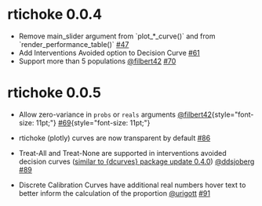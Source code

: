 # rtichoke 0.0.4

-   Remove main_slider argument from \`plot\_\*\_curve()\` and from \`render_performance_table()\` [#47](https://github.com/uriahf/rtichoke/issues/47)
-   Add Interventions Avoided option to Decision Curve [#61](https://github.com/uriahf/rtichoke/issues/61)
-   Support more than 5 populations [\@filbert42](https://github.com/filbert42) [#70](https://github.com/uriahf/rtichoke/issues/70)

# rtichoke 0.0.5

-   Allow zero-variance in `probs` or `reals` arguments [\@filbert42](https://github.com/filbert42){style="font-size: 11pt;"} [#69](https://github.com/uriahf/rtichoke/issues/69){style="font-size: 11pt;"}

-   rtichoke (plotly) curves are now transparent by default [#86](https://github.com/uriahf/rtichoke/issues/86)

-   Treat-All and Treat-None are supported in interventions avoided decision curves ([similar to {dcurves} package update 0.4.0](https://www.danieldsjoberg.com/dcurves/news/index.html#dcurves-040)) [\@ddsjoberg](https://github.com/ddsjoberg) [#89](https://github.com/uriahf/rtichoke/issues/89)

-   Discrete Calibration Curves have additional real numbers hover text to better inform the calculation of the proportion [\@urigott](https://github.com/urigott) [#91](https://github.com/uriahf/rtichoke/issues/91)
